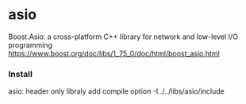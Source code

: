 asio
===============

Boost.Asio: 
a cross-platform C++ library for network and low-level I/O programming 
https://www.boost.org/doc/libs/1_75_0/doc/html/boost_asio.html 


### Install
asio: header only libraly
add compile option
-I../../libs/asio/include

